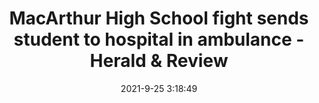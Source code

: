 ---
"title": "MacArthur High School fight sends student to hospital in ambulance - Herald & Review"
"date": "2021-9-25 3:18:49"
"feed_name": "GOOGLENEWSDRILLING"
"feed_website": "https://news.google.com/search?q=drilling%2Bincident&hl=en-US&gl=US&ceid=US:en"
"feed_rss": "https://news.google.com/rss/search?q=drilling%2Bincident&hl=en-US&gl=US&ceid=US:en"
"link": "https://herald-review.com/news/local/education/macarthur-high-school-fight-sends-student-to-hospital-in-ambulance/article_8d20d8c0-be10-5d1e-a139-cffdc0996dd3.html"
"file": "_posts/2021-1-1-b8c85c782d082678dcc03f2501d983d24503d93b.md"
"accident": "0"
"drilling": "0"
"dead": "0"
"injured": "0"
"where": "unknown site"
"place": "unknown place"
---